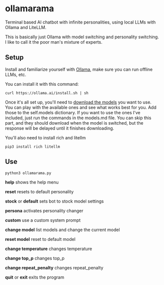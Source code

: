 # ollamarama
Terminal based AI chatbot with infinite personalities, using local LLMs with Ollama and LiteLLM.  

This is basically just Ollama with model switching and personality switching.  I like to call it the poor man's mixture of experts.

## Setup

Install and familiarize yourself with [Ollama](https://ollama.ai/), make sure you can run offline LLMs, etc.

You can install it with this command:
```
curl https://ollama.ai/install.sh | sh
```

Once it's all set up, you'll need to [download the models](https://ollama.ai/library) you want to use.  You can play with the available ones and see what works best for you.  Add those to the self.models dictionary.  If you want to use the ones I've included, just run the commands in the models.md file.  You can skip this part, and they should download when the model is switched, but the response will be delayed until it finishes downloading.

You'll also need to install rich and litellm
```
pip3 install rich litellm
```

## Use

```
python3 ollamarama.py
```

**help** shows the help menu

**reset**  resets to default personality

**stock** or **default**  sets bot to stock model settings

**persona**  activates personality changer

**custom**  use a custom system prompt

**change model** list models and change the current model

**reset model** reset to default model

**change temperature** changes temperature

**change top_p** changes top_p

**change repeat_penalty** changes repeat_penalty

**quit** or **exit** exits the program
